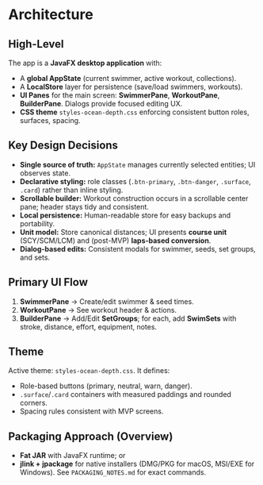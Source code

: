 # Architecture

## High-Level
The app is a **JavaFX desktop application** with:
- A **global AppState** (current swimmer, active workout, collections).
- A **LocalStore** layer for persistence (save/load swimmers, workouts).
- **UI Panes** for the main screen: **SwimmerPane**, **WorkoutPane**, **BuilderPane**. Dialogs provide focused editing UX.
- **CSS theme** `styles-ocean-depth.css` enforcing consistent button roles, surfaces, spacing.

## Key Design Decisions
- **Single source of truth:** `AppState` manages currently selected entities; UI observes state.
- **Declarative styling:** role classes (`.btn-primary`, `.btn-danger`, `.surface`, `.card`) rather than inline styling.
- **Scrollable builder:** Workout construction occurs in a scrollable center pane; header stays tidy and consistent.
- **Local persistence:** Human-readable store for easy backups and portability.
- **Unit model:** Store canonical distances; UI presents **course unit** (SCY/SCM/LCM) and (post-MVP) **laps-based conversion**.
- **Dialog-based edits:** Consistent modals for swimmer, seeds, set groups, and sets.

## Primary UI Flow
1. **SwimmerPane** → Create/edit swimmer & seed times.
2. **WorkoutPane** → See workout header & actions.
3. **BuilderPane** → Add/Edit **SetGroups**; for each, add **SwimSets** with stroke, distance, effort, equipment, notes.

## Theme
Active theme: `styles-ocean-depth.css`. It defines:
- Role-based buttons (primary, neutral, warn, danger).
- `.surface`/`.card` containers with measured paddings and rounded corners.
- Spacing rules consistent with MVP screens.

## Packaging Approach (Overview)
- **Fat JAR** with JavaFX runtime; or
- **jlink + jpackage** for native installers (DMG/PKG for macOS, MSI/EXE for Windows).
See `PACKAGING_NOTES.md` for exact commands.
